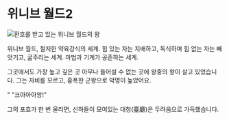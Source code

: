 # 위니브 월드2

![환호를 받고 있는 위니브 월드의 왕](story1.png)

위니브 월드, 철저한 약육강식의 세계. 힘 있는 자는 지배하고, 독식하며 힘 없는 자는 빼앗기고, 굶주리는 세계. 마법과 기계가 공존하는 세계.

그곳에서도 가장 높고 깊은 곳 아무나 들어설 수 없는 곳에 왕중의 왕이 살고 있었습니다. 그는 자비를 모르고, 흉폭한 군왕으로 악명이 높았어요.

" "크아아아앙!"

그의 포효가 한 번 울리면, 신하들이 모여있는 대청(臺廳)은 두려움으로 가득했습니다.
